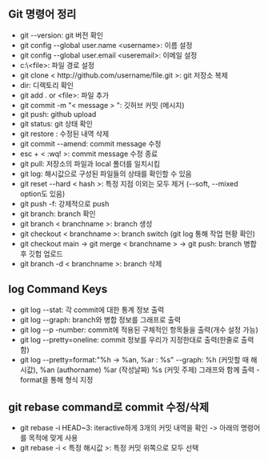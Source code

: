 <h2> Git 명령어 정리 </h2>
  <ul>
    <li>git --version: git 버전 확인</li>
    <li>git config --global user.name &ltusername&gt: 이름 설정</li>
    <li>git config --global user.email &ltuseremail&gt: 이메일 설정</li>
    <li>c:\&ltfile&gt: 파일 경로 설정</li>
    <li>git clone &lt http://github.com/username/file.git &gt: git 저장소 복제</li>
    <li>dir: 디렉토리 확인</li>
    <li>git add . or &ltfile&gt: 파일 추가</li>
    <li>git commit -m "&lt message &gt ": 깃허브 커밋 (메시지)</li>
    <li>git push: github upload</li>
    <li>git status: git 상태 확인</li>
    <li>git restore <file>: 수정된 내역 삭제 </li>
    <li>git commit --amend: commit message 수정</li>
    <li>esc + &lt :wq! &gt: commit message 수정 종료</li>
    <li>git pull: 저장소의 파일과 local 폴더를 일치시킴</li>
    <li>git log: 해시값으로 구성된 파일들의 상태를 확인할 수 있음</li>
    <li>git reset --hard &lt hash &gt: 특정 지점 이외는 모두 제거 (--soft, --mixed option도 있음)</li>
    <li>git push -f: 강제적으로 push</li>
    <li>git branch: branch 확인</li>
    <li>git branch &lt branchname &gt: branch 생성</li>
    <li>git checkout &lt branchname &gt: branch switch (git log 통해 작업 현황 확인)</li>
    <li>git checkout main -> git merge &lt branchname &gt -> git push: branch 병합 후 깃헙 업로드 </li>
    <li>git branch -d &lt branchname &gt: branch 삭제</li>
  </ul>
    <h2>log Command Keys</h2>
  <ul>
    <li>git log --stat: 각 commit에 대한 통계 정보 출력</li>
    <li>git log --graph: branch와 병합 정보를 그래프로 출력</li>
    <li>git log --p -number: commit에 적용된 구체적인 항목들을 출력(개수 설정 가능)</li>
    <li>git log --pretty=oneline: commit 정보를 우리가 지정한대로 출력(한줄로 출력함)</li>
    <li>git log --pretty=format:"%h -> %an, %ar : %s" --graph: %h (커밋할 때 해시값), %an (authorname) %ar (작성날짜) %s (커밋 주제) 그래프와 함께 출력 - format을 통해 형식 지정</li>
  </ul>
  <h2>git rebase command로 commit 수정/삭제</h2>
  <ul>
    <li>git rebase -i HEAD~3: iteractive하게 3개의 커밋 내역을 확인 -> 아래의 명령어를 목적에 맞게 사용</li>
    <li>git rebase -i &lt 특정 해시값 &gt: 특정 커밋 위쪽으로 모두 선택</li>
  </ul>
